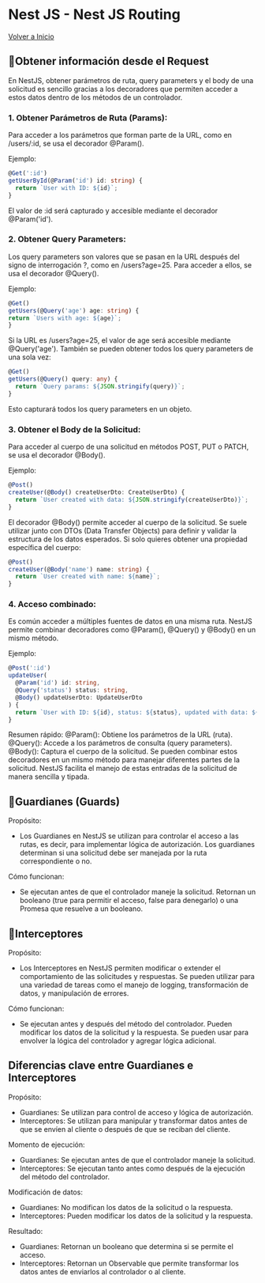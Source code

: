 # Nest JS - Nest JS Routing

[Volver a Inicio](../README.md)

## 🎯Obtener información desde el Request

En NestJS, obtener parámetros de ruta, query parameters y el body de una solicitud es sencillo gracias a los decoradores que permiten acceder a estos datos dentro de los métodos de un controlador.

### 1. Obtener Parámetros de Ruta (Params):

Para acceder a los parámetros que forman parte de la URL, como en /users/:id, se usa el decorador @Param().

Ejemplo:

```ts
@Get(':id')
getUserById(@Param('id') id: string) {
  return `User with ID: ${id}`;
}
```

El valor de :id será capturado y accesible mediante el decorador @Param('id').

### 2. Obtener Query Parameters:

Los query parameters son valores que se pasan en la URL después del signo de interrogación ?, como en /users?age=25. Para acceder a ellos, se usa el decorador @Query().

Ejemplo:

```ts
@Get()
getUsers(@Query('age') age: string) {
return `Users with age: ${age}`;
}
```

Si la URL es /users?age=25, el valor de age será accesible mediante @Query('age').
También se pueden obtener todos los query parameters de una sola vez:

```ts
@Get()
getUsers(@Query() query: any) {
  return `Query params: ${JSON.stringify(query)}`;
}
```

Esto capturará todos los query parameters en un objeto.

### 3. Obtener el Body de la Solicitud:

Para acceder al cuerpo de una solicitud en métodos POST, PUT o PATCH, se usa el decorador @Body().

Ejemplo:

```ts
@Post()
createUser(@Body() createUserDto: CreateUserDto) {
  return `User created with data: ${JSON.stringify(createUserDto)}`;
}
```

El decorador @Body() permite acceder al cuerpo de la solicitud. Se suele utilizar junto con DTOs (Data Transfer Objects) para definir y validar la estructura de los datos esperados.
Si solo quieres obtener una propiedad específica del cuerpo:

```ts
@Post()
createUser(@Body('name') name: string) {
  return `User created with name: ${name}`;
}
```

### 4. Acceso combinado:

Es común acceder a múltiples fuentes de datos en una misma ruta. NestJS permite combinar decoradores como @Param(), @Query() y @Body() en un mismo método.

Ejemplo:

```ts
@Post(':id')
updateUser(
  @Param('id') id: string,
  @Query('status') status: string,
  @Body() updateUserDto: UpdateUserDto
) {
  return `User with ID: ${id}, status: ${status}, updated with data: ${JSON.stringify(updateUserDto)}`;
}
```

Resumen rápido:
@Param(): Obtiene los parámetros de la URL (ruta).
@Query(): Accede a los parámetros de consulta (query parameters).
@Body(): Captura el cuerpo de la solicitud.
Se pueden combinar estos decoradores en un mismo método para manejar diferentes partes de la solicitud.
NestJS facilita el manejo de estas entradas de la solicitud de manera sencilla y tipada.

## 🎯Guardianes (Guards)

Propósito:

- Los Guardianes en NestJS se utilizan para controlar el acceso a las rutas, es decir, para implementar lógica de autorización. Los guardianes determinan si una solicitud debe ser manejada por la ruta correspondiente o no.

Cómo funcionan:

- Se ejecutan antes de que el controlador maneje la solicitud.
  Retornan un booleano (true para permitir el acceso, false para denegarlo) o una Promesa que resuelve a un booleano.

## 🎯Interceptores

Propósito:

- Los Interceptores en NestJS permiten modificar o extender el comportamiento de las solicitudes y respuestas. Se pueden utilizar para una variedad de tareas como el manejo de logging, transformación de datos, y manipulación de errores.

Cómo funcionan:

- Se ejecutan antes y después del método del controlador.
  Pueden modificar los datos de la solicitud y la respuesta.
  Se pueden usar para envolver la lógica del controlador y agregar lógica adicional.

## Diferencias clave entre Guardianes e Interceptores

Propósito:

- Guardianes: Se utilizan para control de acceso y lógica de autorización.
- Interceptores: Se utilizan para manipular y transformar datos antes de que se envíen al cliente o después de que se reciban del cliente.

Momento de ejecución:

- Guardianes: Se ejecutan antes de que el controlador maneje la solicitud.
- Interceptores: Se ejecutan tanto antes como después de la ejecución del método del controlador.

Modificación de datos:

- Guardianes: No modifican los datos de la solicitud o la respuesta.
- Interceptores: Pueden modificar los datos de la solicitud y la respuesta.

Resultado:

- Guardianes: Retornan un booleano que determina si se permite el acceso.
- Interceptores: Retornan un Observable que permite transformar los datos antes de enviarlos al controlador o al cliente.

